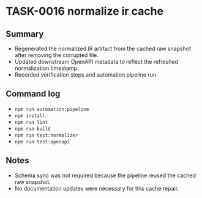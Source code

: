 # TASK-0016 normalize ir cache

## Summary
- Regenerated the normalized IR artifact from the cached raw snapshot after removing the corrupted file.
- Updated downstream OpenAPI metadata to reflect the refreshed normalization timestamp.
- Recorded verification steps and automation pipeline run.

## Command log
- `npm run automation:pipeline`
- `npm install`
- `npm run lint`
- `npm run build`
- `npm run test:normalizer`
- `npm run test:openapi`

## Notes
- Schema sync was not required because the pipeline reused the cached raw snapshot.
- No documentation updates were necessary for this cache repair.
